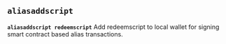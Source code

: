 ## **`aliasaddscript`**

**`aliasaddscript redeemscript`**
Add redeemscript to local wallet for signing smart contract based alias transactions.
